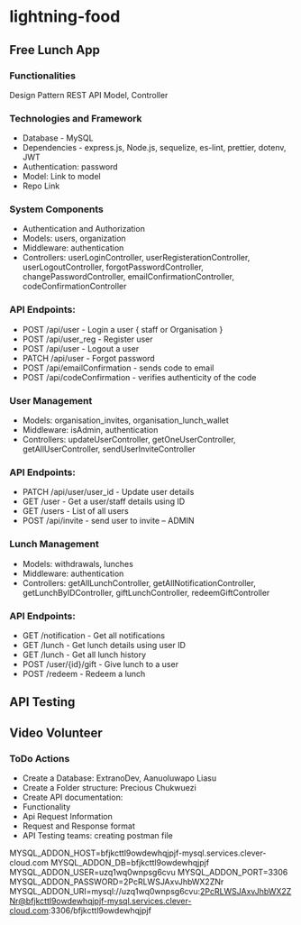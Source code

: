 ﻿# lightning-food

## Free Lunch App

### Functionalities
Design Pattern
REST API
Model, Controller


### Technologies and Framework
* Database - MySQL
* Dependencies - express.js, Node.js, sequelize, es-lint, prettier, dotenv, JWT
* Authentication: password
* Model: Link to model
* Repo Link


### System Components
* Authentication and Authorization
* Models: users, organization
* Middleware: authentication
* Controllers: userLoginController, userRegisterationController, userLogoutController, forgotPasswordController, changePasswordController, 
emailConfirmationController, codeConfirmationController

### API Endpoints:
* POST /api/user - Login a user { staff or Organisation }
* POST /api/user_reg - Register user 
* POST /api/user - Logout a user
* PATCH /api/user - Forgot password
* POST /api/emailConfirmation - sends code to email
* POST /api/codeConfirmation - verifies authenticity of the code

### User Management
* Models: organisation_invites, organisation_lunch_wallet
* Middleware: isAdmin, authentication
* Controllers: updateUserController, getOneUserController, getAllUserController, sendUserInviteController

### API Endpoints:
* PATCH /api/user/user_id - Update user details
* GET /user - Get a user/staff details using ID
* GET /users - List of all users
* POST /api/invite - send user to invite – ADMIN

### Lunch Management
* Models: withdrawals, lunches
* Middleware: authentication
* Controllers: getAllLunchController, getAllNotificationController, getLunchByIDController, giftLunchController, redeemGiftController

### API Endpoints:
* GET /notification - Get all notifications
* GET /lunch - Get lunch details using user ID
* GET /lunch - Get all lunch history
* POST /user/{id}/gift - Give lunch to a user
* POST /redeem - Redeem a lunch

## API Testing
## Video Volunteer


### ToDo Actions
* Create a Database: ExtranoDev, Aanuoluwapo Liasu
* Create a Folder structure: Precious Chukwuezi
* Create API documentation:
* Functionality
* Api Request Information
* Request and Response format
* API Testing teams: creating postman file

MYSQL_ADDON_HOST=bfjkcttl9owdewhqjpjf-mysql.services.clever-cloud.com
MYSQL_ADDON_DB=bfjkcttl9owdewhqjpjf
MYSQL_ADDON_USER=uzq1wq0wnpsg6cvu
MYSQL_ADDON_PORT=3306
MYSQL_ADDON_PASSWORD=2PcRLWSJAxvJhbWX2ZNr
MYSQL_ADDON_URI=mysql://uzq1wq0wnpsg6cvu:2PcRLWSJAxvJhbWX2ZNr@bfjkcttl9owdewhqjpjf-mysql.services.clever-cloud.com:3306/bfjkcttl9owdewhqjpjf
